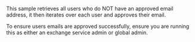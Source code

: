 This sample retrieves all users who do NOT have an approved email address, it then iterates over each user and approves their email. 

To ensure users emails are approved successfully, ensure you are running this as either an exchange service admin or global admin.  
